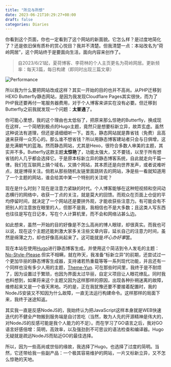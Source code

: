 ```yaml
---
title: "所见与所想"
date: 2023-06-21T10:29:27+08:00
draft: false
categories: Diaries
---
```


你看到这个页面，你也一定看到了这个网站的新面貌。它怎么样？是过度地简化了？还是依旧保有质朴的赏心悦目？我并不清楚。但我清楚一点：本站改名为“荷岭网居”，这个网站终于是要面向生活，面向内容来创作了。

> 自2023/6/21起，夏荷博客、李荷林的个人主页更名为荷岭网居。更新频率：每天3篇，每日构建（即同时出现三篇文章）

![Performance](/images/image.png)

所以我为什么要把网站改成这样？其实一开始的目的也并不高尚。从PHP迁移到HEXO Butterfly静态网站，是因为我发现Cloudflare Pages其实很快，而为了PHP我还要再付一笔服务器费用，对于个人博客来讲实在没有必要。但迁移到Butterfly之前我就发现一个问题：**太普通**了。

你可能心里想，我的这个理由也太低俗了，把原来那么惊艳的Butterfly，换成现在这样，一个简陋到极点的Hugo主题，竟然只是想要标新立异，故弄玄虚。虽然这种说法有道理，但还是请细细听一下。首先，静态网站就是靠省钱（免费）且高速来获得一众芳心的。那么谁不想省钱？所以用静态博客建站者只会与日俱增，这是充满朝气的蓝海。然而静态网站，尤其是Hexo，很符合多数人审美的主题，其实并不多。Butterfly这款主题**太惊艳**了，功能太强大，又不要钱，以至于所有想省钱的人几乎都会选择它。于是原本标新立异的静态博客系统，自此就走向千篇一律。我们在互联网上搞个域名，又搞个网站，其本质还是向世界发声，或者说难听点，就是博得关注。倘若从那些随机友链里面跳转去的网站，净是些一看就知道用了一个主题的网站，谁会给其中某一个特别的关注呢？

现在是什么时刻？现在是注意力紧缺的时代。个人博客能够在这种短视频和空间动态横行的网络中，收获一丁点的关注，就是莫大的回馈。而观众在页面上仓促的平均停留时间，就决定了一个网站还是要拼外观，才能收获些注意力。有可能会有不把别人的注意放在眼里的人，但那不是我，我相信也不是大多数；且这类人写东西也往往是写在日记本，写在个人计算机里，而不会和网络沾甚么边。

如此想来，虽然一开始的目的好像是不怎么高尚的博人眼球，却很真实。而我也可以说，现在这个主题还能刺激大家多关注些文章内容，延长自己的注意力时间，虽然是绵薄之力，却也好像高尚起来了。这可能就是*坏心办好事*罢。

现在本站在使用[Hugo](https://gohugo.io)进行静态博客生成。并使用这个简洁到令人发毛的主题：[No-Style-Please](https://github.com/Masellum/hugo-theme-nostyleplease).但实不相瞒，就在昨天，我准备“标新立异”的前期，还尝试过一个更加华丽的静态博客生成器，支持诸若热重载等等一系列现代功能，并且还有一个同样也没有多少人用的主题，[Theme-Yun](https://github.com/YunYouJun/valaxy/tree/main/packages/valaxy-theme-yun/docs/zh-CN). 可在那些时间里，我终于是不耐烦了，因为设置过于繁琐，也因为界面太过华丽，自定义项目让人眼花缭乱。同时我也料想到，如果将来这个主题又因为这样那样的原因，出现各种扑朔迷离的故障，维修起来又是一个昏天黑地。巧的是，正在我犹豫还要不要接着配置时，我的NodeJS安装又不知因为什么故障，一直无法运行构建命令。这样那样的局面下来，我终于迷途知返。

其实我一直是反感NodeJS的，我始终认为把JavaScript这样本身就是WEB快速迭代的不健全产物搬到服务端是自讨苦吃（当然，敢为人先的开源精神是伟大的，对NodeJS的反感可能是我个人能力的不足）。而在学习了GO语言之后，我对GO语言好感倍增：简明，高效率，以及强劲到不可思议的语法检查和编译器。Hugo无疑就是疏远NodeJS而贴近GO的最佳选择。

所以，因为一些高尚或世俗的缘故，我选择了Hugo。也选择了过度的简明。当然，它还带给我一些副产品：一个极其容易维护的网站，一片又标新立异，又不怎么惊艳的天地。